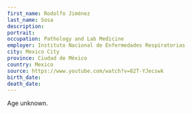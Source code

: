 ```yaml
---
first_name: Rodolfo Jiménez
last_name: Sosa
description: 
portrait: 
occupation: Pathology and Lab Medicine
employer: Instituto Nacional de Enfermedades Respiratorias
city: Mexico City
province: Ciudad de México
country: Mexico
source: https://www.youtube.com/watch?v=82T-YJecswk
birth_date: 
death_date: 
---
```


Age unknown.